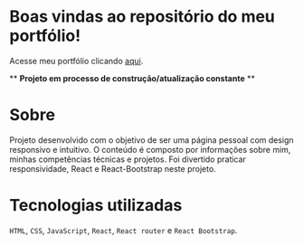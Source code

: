# Boas vindas ao repositório do meu portfólio!

Acesse meu portfólio clicando <a href="https://camila-mp.github.io/portfolio/">aqui</a>.

** **Projeto em processo de construção/atualização constante** **

# Sobre

Projeto desenvolvido com o objetivo de ser uma página pessoal com design responsivo e intuitivo. O conteúdo é composto por informações sobre mim, minhas competências técnicas e projetos. Foi divertido praticar responsividade, React e React-Bootstrap neste projeto.

# Tecnologias utilizadas

`HTML`, `CSS`, `JavaScript`, `React`, `React router` e `React Bootstrap`.
